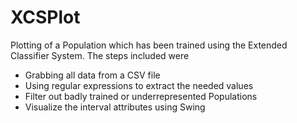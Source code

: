 # XCSPlot

Plotting of a Population which has been trained using the Extended Classifier System.
The steps included were 
  - Grabbing all data from a CSV file
  - Using regular expressions to extract the needed values
  - Filter out badly trained or underrepresented Populations
  - Visualize the interval attributes using Swing
